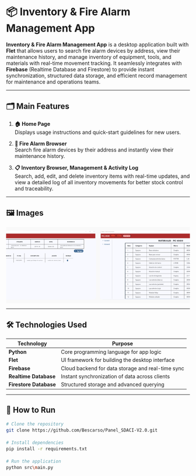 # 📦 Inventory & Fire Alarm Management App

**Inventory & Fire Alarm Management App** is a desktop application built with **Flet** that allows users to search fire alarm devices by address, view their maintenance history, and manage inventory of equipment, tools, and materials with real-time movement tracking. It seamlessly integrates with **Firebase** (Realtime Database and Firestore) to provide instant synchronization, structured data storage, and efficient record management for maintenance and operations teams.

---

## 🗂 Main Features

1. **🏠 Home Page**  
   Displays usage instructions and quick-start guidelines for new users.

2. **🚨 Fire Alarm Browser**  
   Search fire alarm devices by their address and instantly view their maintenance history.

3. **📋 Inventory Browser, Management & Activity Log**  
   Search, add, edit, and delete inventory items with real-time updates, and view a detailed log of all inventory movements for better stock control and traceability.

---

## 🖼 Images

<div style="display: flex; justify-content: center; overflow-x: auto; gap: 10px; padding: 10px; background-color: #f9f9f9;">
  <img src="src/assets/images/sdaci1.png" alt="Home Page" width="350" style="border-radius: 10px;">
  <img src="src/assets/images/sdaci2.png" alt="Fire Alarm Browser" width="350" style="border-radius: 10px;">
  <img src="src/assets/images/sdaci3.png" alt="Inventory Browser" width="350" style="border-radius: 10px;">
  <img src="src/assets/images/sdaci4.png" alt="Inventory Browser" width="350" style="border-radius: 10px;">
</div>


---

## 🛠 Technologies Used

| Technology        | Purpose |
|-------------------|---------|
| **Python**        | Core programming language for app logic |
| **Flet**          | UI framework for building the desktop interface |
| **Firebase**      | Cloud backend for data storage and real-time sync |
| **Realtime Database** | Instant synchronization of data across clients |
| **Firestore Database** | Structured storage and advanced querying |

---

## 🚀 How to Run

```bash
# Clone the repository
git clone https://github.com/Bescarso/Panel_SDACI-V2.0.git

# Install dependencies
pip install -r requirements.txt

# Run the application
python src\main.py
